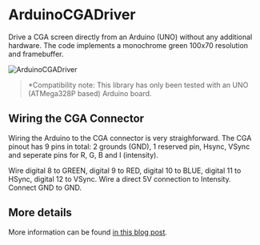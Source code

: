 # ArduinoCGADriver
Drive a CGA screen directly from an Arduino (UNO) without any additional hardware. The code implements a monochrome green 100x70 resolution and framebuffer.

![ArduinoCGADriver](https://github.com/christophediericx/ArduinoCGADriver/blob/master/Images/CGADriver.png)

> *Compatibility note: This library has only been tested with an UNO (ATMega328P based) Arduino board.

## Wiring the CGA Connector ##

Wiring the Arduino to the CGA connector is very straighforward. The CGA pinout  has 9 pins in total: 2 grounds (GND), 1 reserved pin, Hsync, VSync and seperate pins for R, G, B and I (intensity).

Wire digital 8 to GREEN, digital 9 to RED, digital 10 to BLUE, digital 11 to HSync, digital 12 to VSync. Wire a direct 5V connection to Intensity. Connect GND to GND.

## More details ##

More information can be found [in this blog post](http://www.diericx.net/post/drive-cga-screen-with-arduino/).


